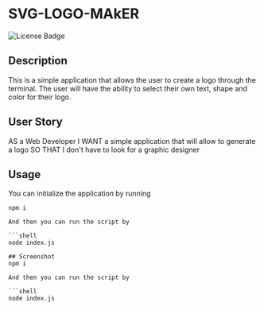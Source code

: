 # SVG-LOGO-MAkER
![License Badge](https://img.shields.io/badge/license-MIT-brightgreen)

## Description
This is a simple application that allows the user to create a logo through the terminal. The user will have the ability to select their own text, shape and color for their logo.

## User Story

AS a Web Developer
I WANT a simple application that will allow to generate a logo
SO THAT I don't have to look for a graphic designer

## Usage

You can initialize the application by running 
   
   ```shell
   npm i

And then you can run the script by
   
   ```shell
   node index.js

## Screenshot
npm i

And then you can run the script by

```shell
node index.js
